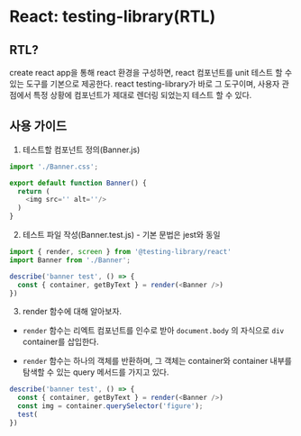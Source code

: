 # React: testing-library(RTL)

## RTL?
create react app을 통해 react 환경을 구성하면, react 컴포넌트를 unit 테스트 할 수 있는 도구를 기본으로 제공한다. react testing-library가 바로 그 도구이며, 사용자 관점에서 특정 상황에 컴포넌트가 제대로 렌더링 되었는지 테스트 할 수 있다.

## 사용 가이드
1. 테스트할 컴포넌트 정의(Banner.js)
```js
import './Banner.css';

export default function Banner() {
  return (
    <img src='' alt=''/>
  )
}
```

2. 테스트 파일 작성(Banner.test.js) - 기본 문법은 jest와 동일
```js
import { render, screen } from '@testing-library/react'
import Banner from './Banner';

describe('banner test', () => {
  const { container, getByText } = render(<Banner />)
})
```

3. render 함수에 대해 알아보자.

- `render` 함수는 리엑트 컴포넌트를 인수로 받아 `document.body` 의 자식으로 `div` container를 삽입한다.

- `render` 함수는 하나의 객체를 반환하며, 그 객체는 container와 container 내부를 탐색할 수 있는 query 메서드를 가지고 있다.

```js
describe('banner test', () => {
  const { container, getByText } = render(<Banner />)
  const img = container.querySelector('figure');
  test(
})
```
